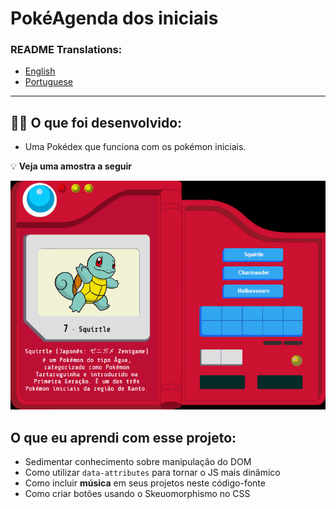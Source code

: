 # PokéAgenda dos iniciais

### README Translations:
* [English](/README.en.md)
* [Portuguese](/README.md)

---

## 👨‍💻 O que foi desenvolvido:

  - Uma Pokédex que funciona com os pokémon iniciais.

:bulb: **Veja uma amostra a seguir**

  ![project sample](./sample.gif)

## O que eu aprendi com esse projeto:

- Sedimentar conhecimento sobre manipulação do DOM
- Como utilizar `data-attributes` para tornar o JS mais dinâmico
- Como incluir **música** em seus projetos neste código-fonte
- Como criar botões usando o Skeuomorphismo no CSS
